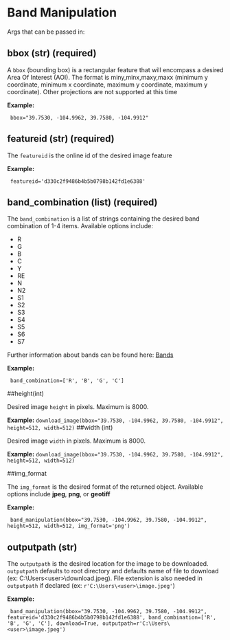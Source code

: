 # Band Manipulation


Args that can be passed in:

## bbox (str) (required)

  A ``bbox`` (bounding box) is a rectangular feature that will encompass a desired Area Of Interest (AOI).
  The format is miny,minx,maxy,maxx (minimum y coordinate, minimum x coordinate, maximum y coordinate, maximum y coordinate). Other projections are not supported at this time

   **Example:**
   
     bbox="39.7530, -104.9962, 39.7580, -104.9912"


## featureid (str) (required)

  The ``featureid`` is the online id of the desired image feature

   **Example:**
   
     featureid='d330c2f9486b4b5b0798b142fd1e6388'

## band_combination (list) (required)

  The ``band_combination`` is a list of strings containing the desired band combination of 1-4 items. Available options include:

   * R
   * G
   * B
   * C
   * Y
   * RE
   * N
   * N2
   * S1
   * S2
   * S3
   * S4
   * S5
   * S6
   * S7

  Further information about bands can be found here: [Bands](https://securewatchdocs.maxar.com/en-us/Miscellaneous/DevGuides/WMTS/WMTS_GetTile.htm#TheBandsParameter)

   **Example:**
   
     band_combination=['R', 'B', 'G', 'C']

##height(int)

  Desired image ``height`` in pixels. Maximum is 8000.

   **Example:**
     ``download_image(bbox="39.7530, -104.9962, 39.7580, -104.9912", height=512, width=512)``
##width (int)

  Desired image ``width`` in pixels. Maximum is 8000.

   **Example:**
     ``download_image(bbox="39.7530, -104.9962, 39.7580, -104.9912", height=512, width=512)``

##img_format

  The ``img_format`` is the desired format of the returned object. Available options include **jpeg**, **png**, or **geotiff**

   **Example:**
   
     band_manipulation(bbox="39.7530, -104.9962, 39.7580, -104.9912", height=512, width=512, img_format='png')

## outputpath (str)

  The ``outputpath`` is the desired location for the image to be downloaded. ``outputpath`` defaults to root directory and defaults name of file 
  to download (ex: C:\Users\<user>\download.jpeg). File extension is also needed in ``outputpath`` if declared (ex: ``r'C:\Users\<user>\image.jpeg'``)

   **Example:**
   
     band_manipulation(bbox="39.7530, -104.9962, 39.7580, -104.9912", featureid='d330c2f9486b4b5b0798b142fd1e6388', band_combination=['R', 'B', 'G', 'C'], download=True, outputpath=r'C:\Users\<user>\image.jpeg')